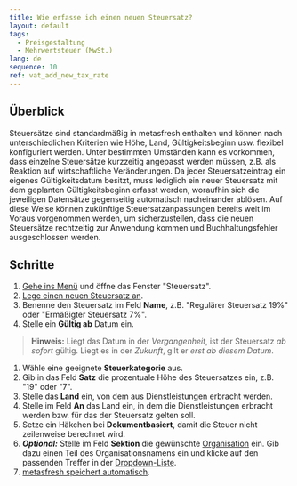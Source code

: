 ```yaml
---
title: Wie erfasse ich einen neuen Steuersatz?
layout: default
tags:
  - Preisgestaltung
  - Mehrwertsteuer (MwSt.)
lang: de
sequence: 10
ref: vat_add_new_tax_rate
---
```


## Überblick
Steuersätze sind standardmäßig in metasfresh enthalten und können nach unterschiedlichen Kriterien wie Höhe, Land, Gültigkeitsbeginn usw. flexibel konfiguriert werden. Unter bestimmten Umständen kann es vorkommen, dass einzelne Steuersätze kurzzeitig angepasst werden müssen, z.B. als Reaktion auf wirtschaftliche Veränderungen. Da jeder Steuersatzeintrag ein eigenes Gültigkeitsdatum besitzt, muss lediglich ein neuer Steuersatz mit dem geplanten Gültigkeitsbeginn erfasst werden, woraufhin sich die jeweiligen Datensätze gegenseitig automatisch nacheinander ablösen. Auf diese Weise können zukünftige Steuersatzanpassungen bereits weit im Voraus vorgenommen werden, um sicherzustellen, dass die neuen Steuersätze rechtzeitig zur Anwendung kommen und Buchhaltungsfehler ausgeschlossen werden.

## Schritte
1. [Gehe ins Menü](Menu) und öffne das Fenster "Steuersatz".
1. [Lege einen neuen Steuersatz an](Neuer_Datensatz_Fenster_Webui).
1. Benenne den Steuersatz im Feld **Name**, z.B. "Regulärer Steuersatz 19%" oder "Ermäßigter Steuersatz 7%".
1. Stelle ein **Gültig ab** Datum ein.
 >**Hinweis:** Liegt das Datum in der *Vergangenheit*, ist der Steuersatz *ab sofort* gültig. Liegt es in der *Zukunft*, gilt er *erst ab diesem Datum*.

1. Wähle eine geeignete **Steuerkategorie** aus.
1. Gib in das Feld **Satz** die prozentuale Höhe des Steuersatzes ein, z.B. "19" oder "7".
1. Stelle das **Land** ein, von dem aus Dienstleistungen erbracht werden.
1. Stelle im Feld **An** das Land ein, in dem die Dienstleistungen erbracht werden bzw. für das der Steuersatz gelten soll.
1. Setze ein Häkchen bei **Dokumentbasiert**, damit die Steuer nicht zeilenweise berechnet wird.
1. ***Optional:*** Stelle im Feld **Sektion** die gewünschte [Organisation](Org_Neue_Organisation_anlegen) ein. Gib dazu einen Teil des Organisationsnamens ein und klicke auf den passenden Treffer in der <a href="Keyboard_Shortcuts_Liste#dropdown" title="Dynamisches Suchfeld (Autocomplete)">Dropdown-Liste</a>.
1. [metasfresh speichert automatisch](Speicheranzeige).

